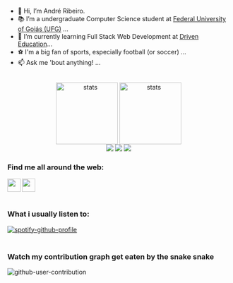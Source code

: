
- 👋  Hi, I’m André Ribeiro.
- 📚  I’m a undergraduate Computer Science student at <a href="https://inf.ufg.br/">Federal University of Goiás (UFG)</a> ...
- 👀  I’m currently learning Full Stack Web Development at <a href="https://www.driven.com.br/">Driven Education</a>...
- ⚽ I'm a big fan of sports, especially football (or soccer) ...
- 📫  Ask me 'bout anything! ...

<br>
<div align="center">
  <img height="140em" align="center" alt="stats" src="https://github-readme-stats.vercel.app/api?username=iamandreribeiro&count_private=true&theme=cobalt" height="400" />
  <img height="140em" align="center" alt="stats" src="https://github-readme-stats.vercel.app/api/top-langs/?username=iamandreribeiro&show_icons=true&layout=compact&theme=cobalt" height="400" />
</div>


<div align="center">
  <img src="https://img.shields.io/badge/HTML5-E34F26?style=for-the-badge&logo=html5&logoColor=white" />
  <img src="https://img.shields.io/badge/CSS3-1572B6?style=for-the-badge&logo=css3&logoColor=white" />
  <img src="https://img.shields.io/badge/JavaScript-323330?style=for-the-badge&logo=javascript&logoColor=F7DF1E" />
</div>


### Find me all around the web:
<a href="https://www.linkedin.com/in/iamandreribeiro/" target="blank"><img align="left" src="https://github.com/mishmanners/MishManners/blob/master/socials/transparent-Linkedin-logo-icon.png" alt="" height="30" /></a>
<a href="https://www.instagram.com/iamandrerafael/" target="blank"><img align="center" src="https://github.com/mishmanners/MishManners/blob/master/socials/instagram.png" alt="" height="30" /></a>
<br><br>


### What i usually listen to:
[![spotify-github-profile](https://spotify-github-profile.vercel.app/api/view?uid=ndr3ntc&cover_image=true&theme=default)](https://github.com/kittinan/spotify-github-profile)
<br>

### <br>Watch my contribution graph get eaten by the snake snake</br>
![github-user-contribution](https://user-images.githubusercontent.com/110317372/193108933-446e6767-f48a-4f2e-896d-698c1d01cbc4.svg)
<br>
